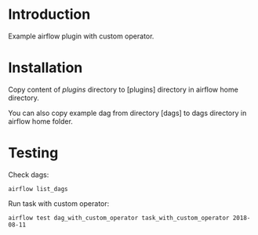 # Introduction

Example airflow plugin with custom operator.

# Installation

Copy content of *plugins* directory to [plugins] directory in airflow home directory.

You can also copy example dag from directory [dags] to dags directory in airflow home folder.

# Testing

Check dags:

	airflow list_dags

Run task with custom operator:

	airflow test dag_with_custom_operator task_with_custom_operator 2018-08-11
